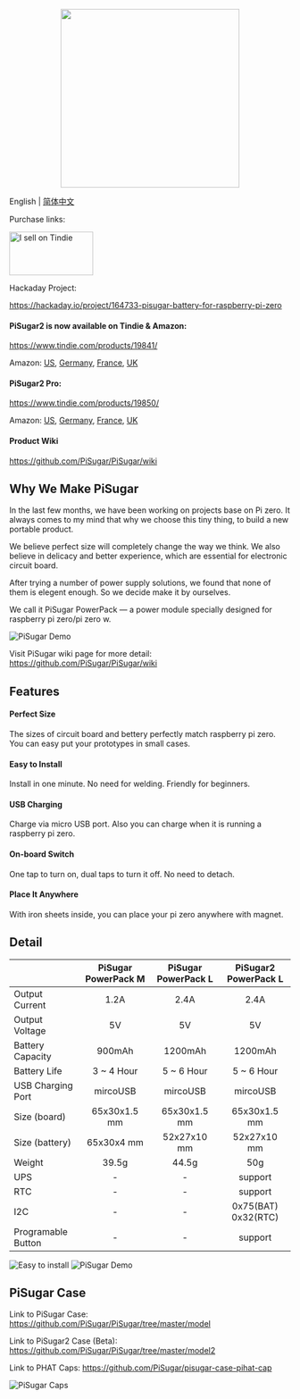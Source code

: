 <p align="center">
  <img width="320" src="https://raw.githubusercontent.com/JdaieLin/PiSugar/master/logo.jpg">
</p>

English | [简体中文](./README.zh-CN.md)

Purchase links: 

<a href="https://www.tindie.com/stores/pisugar/?ref=offsite_badges&utm_source=sellers_Pisugar&utm_medium=badges&utm_campaign=badge_medium"><img src="https://d2ss6ovg47m0r5.cloudfront.net/badges/tindie-mediums.png" alt="I sell on Tindie" width="150" height="78"></a>

Hackaday Project:

https://hackaday.io/project/164733-pisugar-battery-for-raspberry-pi-zero

#### PiSugar2 is now available on Tindie & Amazon:

https://www.tindie.com/products/19841/

Amazon:
<a href="https://www.amazon.com/dp/B08D678XPR" target="_blank">US</a>, 
<a href="https://www.amazon.de/dp/B08D678XPR" target="_blank">Germany</a>, 
<a href="https://www.amazon.fr/dp/B08D678XPR" target="_blank">France</a>, 
<a href="https://www.amazon.co.uk/dp/B08D678XPR" target="_blank">UK</a>

#### PiSugar2 Pro:

https://www.tindie.com/products/19850/

Amazon:
<a href="https://www.amazon.com/dp/B08D8PPCKN" target="_blank">US</a>, 
<a href="https://www.amazon.de/dp/B08D8PPCKN" target="_blank">Germany</a>, 
<a href="https://www.amazon.fr/dp/B08D8PPCKN" target="_blank">France</a>, 
<a href="https://www.amazon.co.uk/dp/B08D8PPCKN" target="_blank">UK</a>

#### Product Wiki

https://github.com/PiSugar/PiSugar/wiki

## Why We Make PiSugar

In the last few months, we have been working on projects base on Pi zero. It always comes to my mind that why we choose this tiny thing, to build a new portable product.

We believe perfect size will completely change the way we think.
We also believe in delicacy and better experience, which are essential for electronic circuit board.

After trying a number of power supply solutions, we found that none of them is elegent enough.
So we decide make it by ourselves. 

We call it PiSugar PowerPack — a power module specially designed for raspberry pi zero/pi zero w.

![PiSugar Demo](https://raw.githubusercontent.com/JdaieLin/PiSugar/master/demo.gif)

Visit PiSugar wiki page for more detail: https://github.com/PiSugar/PiSugar/wiki

## Features

#### Perfect Size
The sizes of circuit board and bettery perfectly match raspberry pi zero. You can easy put your prototypes in small cases.

#### Easy to Install
Install in one minute. No need for welding. Friendly for beginners.

#### USB Charging
Charge via micro USB port. Also you can charge when it is running a raspberry pi zero.

#### On-board Switch
One tap to turn on, dual taps to turn it off. No need to detach.

#### Place It Anywhere
With iron sheets inside, you can place your pi zero anywhere with magnet.


## Detail

|  | PiSugar PowerPack M | PiSugar PowerPack L | PiSugar2 PowerPack L
| - | :-: | :-: | :-: |
| Output Current | 1.2A | 2.4A | 2.4A | 
| Output Voltage | 5V | 5V | 5V |
| Battery Capacity | 900mAh | 1200mAh | 1200mAh |
| Battery Life | 3 ~ 4 Hour | 5 ~ 6 Hour | 5 ~ 6 Hour |
| USB Charging Port | mircoUSB | mircoUSB | mircoUSB |
| Size (board) | 65x30x1.5 mm | 65x30x1.5 mm | 65x30x1.5 mm |
| Size (battery) | 65x30x4 mm | 52x27x10 mm | 52x27x10 mm |
| Weight | 39.5g | 44.5g | 50g |
| UPS | - | - | support |
| RTC | - | - | support |
| I2C | - | - | 0x75(BAT) 0x32(RTC) |
| Programable Button | - | - | support |

![Easy to install](https://raw.githubusercontent.com/JdaieLin/PiSugar/master/installation.gif)
![PiSugar Demo](https://raw.githubusercontent.com/JdaieLin/PiSugar/master/demo2.png)


## PiSugar Case

Link to PiSugar Case: https://github.com/PiSugar/PiSugar/tree/master/model

Link to PiSugar2 Case (Beta): https://github.com/PiSugar/PiSugar/tree/master/model2

Link to PHAT Caps: https://github.com/PiSugar/pisugar-case-pihat-cap

![PiSugar Caps](https://github.com/PiSugar/pisugar-case-pihat-cap/blob/master/gallery_w.jpg?raw=true)

